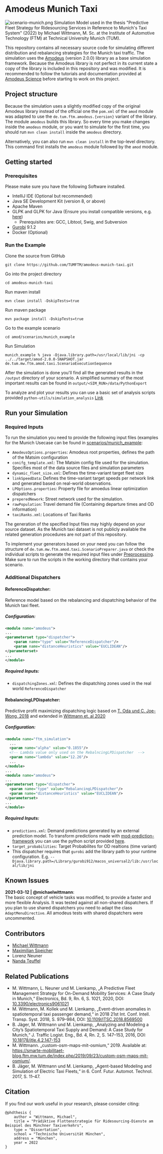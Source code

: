 # Amodeus Munich Taxi
![scenario-munich.png](img/scenario-munich.png)
Simulation Model used in the thesis "Predictive Fleet Strategy for Ridesourcing Services in Reference to Munich's Taxi System" (2022) by Michael Wittmann, M. Sc. at the Institute of Automotive Technology (FTM) at Technical University Munich (TUM).

This repository contains all necessary source code for simulating different distribution and rebalancing strategies
for the Munich taxi traffic.
The simulation uses the [Amodeus](https://github.com/idsc-frazzoli/amodeus) (version 2.0.0) library as a base simulation framework.
Because the Amodeus library is not perfect in its current state a copy of the library is included
in this repository and was modified.
It is recommended to follow the tutorials and documentation provided at [Amodeus Science](https://www.amodeus.science) before starting to work on this project.


## Project structure
Because the simulation uses a slightly modified copy of the original Amodeus library instead of the official one the `pom.xml` of the `amod`
module was adapted to use the `de.tum.ftm.amodeus.{version}` variant of the library. The module `amodeus` builds this
library. So every time you make changes inside the `amodeus` module, or you want to simulate for the first time,
you should run `mvn clean install` inside the `amodeus` directory.

Alternatively, you can also run `mvn clean install` in the top-level directory. This command first installs the `amodeus`
module followed by the `amod` module.

## Getting started

### Prerequisites
Please make sure you have the following Software installed.

- IntelliJ IDE (Optional but recommended)
- Java SE Development Kit (version 8, or above)
- Apache Maven
- GLPK and GLPK for Java (Ensure you install compatible versions, e.g. [here](http://glpk-java.sourceforge.net/gettingStarted.html))
  - Prerequisites are: GCC, Libtool, Swig, and Subversion
- [Gurobi](https://www.gurobi.com/products/gurobi-optimizer/whats-new-current-release/) 9.1.2 
- Docker (Optional)

### Run the Example
Clone the source from GitHub
```
git clone https://github.com/TUMFTM/amodeus-munich-taxi.git
```
Go into the project directory
```
cd amodeus-munich-taxi
```
Run maven install
```
mvn clean install -DskipTests=true
```
Run maven package
```
mvn package install -DskipTests=true
```
Go to the example scenario
```
cd amod/scenarios/munich_example
```
Run Simulation
```
munich_example % java -Djava.library.path=/usr/local/lib/jni -cp ../../target/amod-2.0.0-SNAPSHOT.jar de.tum.mw.ftm.amod.taxi.ScenarioExecutionSequence
```

After the simulation is done you'll find all the generated results in the `/output` directory of your scenario. 
A simplified summary of the most important results can be found in `output/<SIM_RUN>/data/PythonExport`

To analyze and plot your results you can use a basic set of analysis scripts provided `python-utils/simulation_analysis` [Link](python-utils/simulation_analysis)

## Run your Simulation

### Required Inputs
To run the simulation you need to provide the following input files (examples for the Munich Usecase can be found in [scenarios/munich_example](amod/scenarios/munich_example):

- `AmodeusOptions.properties`: Amodeus root properties, defines the path of the Matsim configuration
- `conifg_template.xml`: The Matsim config file used for the simulation. Specifies most of the data source files and simulation parameters
- `dynamic_fleet_size.xml`: Defines the time-variant target fleet size
- `linkSpeedData`: Defines the time-variant target speeds per network link and generated based on real-world observations.
- `LPOptions.properties`: Property file for amoedus linear optimization dispatchers
- `preperedNework`: Street network used for the simulation.
- `rawPopulation`: Travel demand file (Containing departure times and OD information)
- `taxiRanks.xml`: Locations of Taxi Ranks

The generation of the specified Input files may highly depend on your source dataset. As the Munich taxi dataset is not publicly available the related generation procedures are not part of this repository. 

To implement your generators based on your need you can follow the structure of `de.tum.mw.ftm.amod.taxi.ScenarioPreparer.java` or check the individual
scripts to generate the required input files under [Preprocessing](amod/src/main/java/de/tum/mw/ftm/amod/taxi/preprocessing).
Make sure to run the scripts in the working directory that contains your scenario.

### Additional Dispatchers
#### ReferenceDispatcher: 
Reference model based on the rebalancing and dispatching behavior of the Munich taxi fleet.
##### Configuration:
```XML
<module name="amodeus">
...
<parameterset type="dispatcher">
    <param name="type" value="ReferenceDispatcher"/>
    <param name="distanceHeuristics" value="EUCLIDEAN"/>
</parameterset>
...
</module>
 ```
##### Required Inputs:
- `dispatchingZones.xml`: Defines the dispatching zones used in the real world `ReferenceDispatcher`

#### RebalancingLPDispatcher: 
Predictive profit maximizing dispatching logic based on [T. Oda und C. Joe-Wong, 2018](https://doi.org/10.1109/infocom.2018.8485988) and extended in [Wittmann et. al 2020](https://doi.org/10.3390/electronics9061021)
##### Configuration:
```XML
<module name="ftm_simulation">
  ...
  <param name="alpha" value="0.1855"/>
  <!-- Lambda value only used on the RebalncingLPDispatcher  -->
  <param name="lambda" value="12.26"/>
  ...
</module>
...
<module name="amodeus">
...
<parameterset type="dispatcher">
  <param name="type" value="RebalancingLPDispatcher"/>
  <param name="distanceHeuristics" value="EUCLIDEAN"/>
</parameterset>
...
</module>
```
##### Required Inputs:
- `predictions.xml`: Demand predictions generated by an external prediction model. To transform predictions made with [mod-prediction-framework](https://github.com/TUMFTM/mod-prediction-framework) you can use the python script provided [here](python-utils/demand_prediction/demand_prediction_utils.py).
- `target_probabilities`: Target Probabilites for OD realtions (time variant)
- This dispatcher requires that `gurobi` add the library path to your runtime configuration. E.g. `--Djava.library.path=/Library/gurobi912/macos_universal2/lib:/usr/local/lib/jni`

## Known Issues
**2021-03-12 | @michaelwittmann**:\
The basic concept of vehicle tasks was modified, to provide a faster and more flexible Analysis.
It was tested against all non-shared dispatchers. If you plan to use shared dispatchers you need to adapt the class `AdaptMenuDirective`.
All amodeus tests with shared dispatchers were uncommented.

## Contributors
- [Michael Wittmann](https://github.com/michaelwittmann)
- [Maximilian Speicher](https://github.com/maxispeicher)
- Lorenz Neuner
- [Nanda Teuffel](https://github.com/NandaYogeshwar)

## Related Publications

- M. Wittmann, L. Neuner und M. Lienkamp, „A Predictive Fleet Management Strategy for On-Demand Mobility Services: A Case Study in Munich,“ Electronics, Bd. 9, Rn. 6, S. 1021, 2020, DOI: [10.3390/electronics9061021](https://doi.org/10.3390/electronics10040379)
- M. Wittmann, M. Kollek und M. Lienkamp, „Event-driven anomalies in spatiotemporal taxi passenger demand,“ in 2018 21st Int. Conf. Intell. Transp. Syst. 2018, S. 979–984, DOI: [10.1109/ITSC.2018.8569500](https://doi.org/10.1109/ITSC.2018.8569500)
- B. Jäger, M. Wittmann und M. Lienkamp, „Analyzing and Modeling a City’s Spatiotemporal Taxi Supply and Demand: A Case Study for Munich,“ J. Traffic Logist. Eng., Bd. 4, Rn. 2, S. 147–153, 2016, DOI: [10.18178/jtle.4.2.147-153](https://doi.org/10.18178/jtle.4.2.147-153)
- M. Wittmann. „custom-osm-maps-mit-osmium,“ 2019. Available at: https://smarte-mobilitaet-blog.ftm.mw.tum.de/index.php/2019/09/23/custom-osm-maps-mit-osmium/.
- B. Jäger, M. Wittmann und M. Lienkamp, „Agent-based Modeling and Simulation of Electric Taxi Fleets,“ in 6. Conf. Futur. Automot. Technol. 2017, S. 11–47.

## Citation
If you find our work useful in your research, please consider citing:
```
@phdthesis {
	author = "Wittmann, Michael",
	title = "Prädiktive Flottenstrategie für Ridesourcing-Dienste am Beispiel des Münchner Taxiverkehrs",
	type = "Dissertation",
	school = "Technische Universität München",
	address = "München",
	year = 2022
}
```
